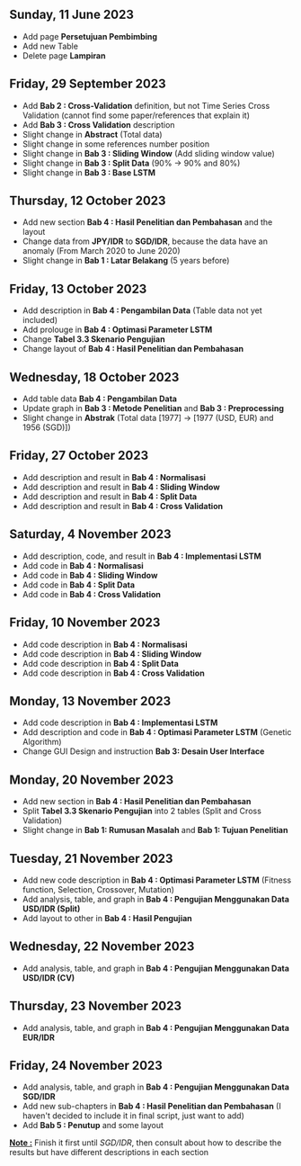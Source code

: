 ## Sunday, 11 June 2023
- Add page **Persetujuan Pembimbing**
- Add new Table
- Delete page **Lampiran**

## Friday, 29 September 2023
- Add **Bab 2 : Cross-Validation** definition, but not Time Series Cross Validation (cannot find some paper/references that explain it)
- Add **Bab 3 : Cross Validation** description
- Slight change in **Abstract** (Total data)
- Slight change in some references number position
- Slight change in **Bab 3 : Sliding Window** (Add sliding window value)
- Slight change in **Bab 3 : Split Data** (90% -> 90% and 80%)
- Slight change in **Bab 3 : Base LSTM**

## Thursday, 12 October 2023
- Add new section **Bab 4 : Hasil Penelitian dan Pembahasan** and the layout
- Change data from **JPY/IDR** to **SGD/IDR**, because the data have an anomaly (From March 2020 to June 2020)
- Slight change in **Bab 1 : Latar Belakang** (5 years before)

## Friday, 13 October 2023
- Add description in **Bab 4 : Pengambilan Data** (Table data not yet included)
- Add prolouge in **Bab 4 : Optimasi Parameter LSTM**
- Change **Tabel 3.3 Skenario Pengujian**
- Change layout of **Bab 4 : Hasil Penelitian dan Pembahasan**

## Wednesday, 18 October 2023
- Add table data **Bab 4 : Pengambilan Data**
- Update graph in **Bab 3 : Metode Penelitian** and **Bab 3 : Preprocessing**
- Slight change in **Abstrak** (Total data [1977] -> [1977 (USD, EUR) and 1956 (SGD)])

## Friday, 27 October 2023
- Add description and result in **Bab 4 : Normalisasi**
- Add description and result in **Bab 4 : Sliding Window**
- Add description and result in **Bab 4 : Split Data**
- Add description and result in **Bab 4 : Cross Validation**

## Saturday, 4 November 2023
- Add description, code, and result in **Bab 4 : Implementasi LSTM**
- Add code in **Bab 4 : Normalisasi**
- Add code in **Bab 4 : Sliding Window**
- Add code in **Bab 4 : Split Data**
- Add code in **Bab 4 : Cross Validation**

## Friday, 10 November 2023
- Add code description in **Bab 4 : Normalisasi**
- Add code description in **Bab 4 : Sliding Window**
- Add code description in **Bab 4 : Split Data**
- Add code description in **Bab 4 : Cross Validation**

## Monday, 13 November 2023
- Add code description in **Bab 4 : Implementasi LSTM**
- Add description and code in **Bab 4 : Optimasi Parameter LSTM** (Genetic Algorithm)
- Change GUI Design and instruction **Bab 3: Desain User Interface**

## Monday, 20 November 2023
- Add new section in **Bab 4 : Hasil Penelitian dan Pembahasan**
- Split **Tabel 3.3 Skenario Pengujian** into 2 tables (Split and Cross Validation)
- Slight change in **Bab 1: Rumusan Masalah** and **Bab 1: Tujuan Penelitian**

## Tuesday, 21 November 2023
- Add new code description in **Bab 4 : Optimasi Parameter LSTM** (Fitness function, Selection, Crossover, Mutation)
- Add analysis, table, and graph in **Bab 4 : Pengujian Menggunakan Data USD/IDR (Split)**
- Add layout to other in **Bab 4 : Hasil Pengujian**

## Wednesday, 22 November 2023
- Add analysis, table, and graph in **Bab 4 : Pengujian Menggunakan Data USD/IDR (CV)**

## Thursday, 23 November 2023
- Add analysis, table, and graph in **Bab 4 : Pengujian Menggunakan Data EUR/IDR**

## Friday, 24 November 2023
- Add analysis, table, and graph in **Bab 4 : Pengujian Menggunakan Data SGD/IDR**
- Add new sub-chapters in **Bab 4 : Hasil Penelitian dan Pembahasan** (I haven't decided to include it in final script, just want to add)
- Add **Bab 5 : Penutup** and some layout

**<ins>Note :</ins>**
Finish it first until *SGD/IDR*, then consult about how to describe the results but have different descriptions in each section